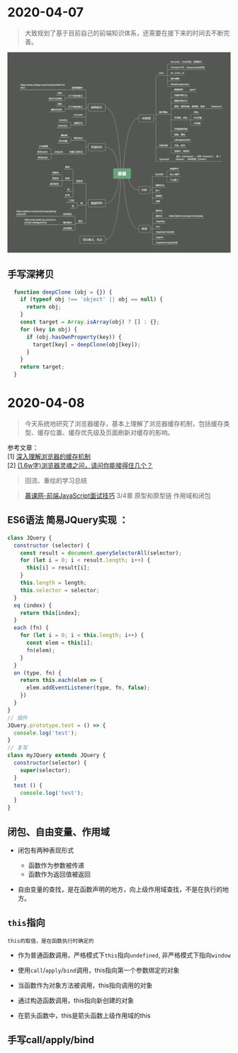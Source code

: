 # 2020-04-07
> 大致规划了基于目前自己的前端知识体系，还需要在接下来的时间去不断完善。

![前端知识体系](img/FF.png)

## 手写深拷贝

```javascript
  function deepClone (obj = {}) {
    if (typeof obj !== 'object' || obj == null) {
      return obj;
    }
    const target = Array.isArray(obj) ? [] : {};
    for (key in obj) {
      if (obj.hasOwnProperty(key)) {
        target[key] = deepClone(obj[key]);
      }
    }
    return target;
  }
```
# 2020-04-08

> 今天系统地研究了浏览器缓存，基本上理解了浏览器缓存机制，包括缓存类型、缓存位置、缓存优先级及页面刷新对缓存的影响。

参考文章：  
[1] [深入理解浏览器的缓存机制](https://www.jianshu.com/p/54cc04190252)  
[2] [(1.6w字)浏览器灵魂之问，请问你能接得住几个？](https://juejin.im/post/5df5bcea6fb9a016091def69)

> 回流、重绘的学习总结

>  [慕课网-前端JavaScript面试技巧](https://coding.imooc.com/class/400.html)  3/4章 原型和原型链  作用域和闭包

## ES6语法 简易JQuery实现 ：

```javascript
class JQuery {
  constructor (selector) {
    const result = document.querySelectorAll(selector);
    for (let i = 0; i < result.length; i++) {
      this[i] = result[i];
    }
    this.length = length;
    this.selector = selector;
  }
  eq (index) {
    return this[index];
  }
  each (fn) {
    for (let i = 0; i < this.length; i++) {
      const elem = this[i];
      fn(elem);
    }
  }
  on (type, fn) {
    return this.each(elem => {
      elem.addEventListener(type, fn, false);
    })
  }
}
// 插件
JQuery.prototype.test = () => {
  console.log('test');
}
// 复写
class myJQuery extends JQuery {
  constructor(selector) {
    super(selector);
  }
  test () {
    console.log('test');
  }
}
```
## 闭包、自由变量、作用域

  - 闭包有两种表现形式

    - 函数作为参数被传递
    - 函数作为返回值被返回

  - 自由变量的查找，是在函数声明的地方，向上级作用域查找，不是在执行的地方。

## `this`指向 

`this的取值，是在函数执行时确定的`

  - 作为普通函数调用，严格模式下`this`指向`undefined`, 非严格模式下指向`window`

  - 使用`call`/`apply`/`bind`调用，this指向第一个参数绑定的对象

  - 当函数作为对象方法被调用，this指向调用的对象

  - 通过构造函数调用，this指向新创建的对象

  - 在箭头函数中，this是箭头函数上级作用域的this

## 手写call/apply/bind
